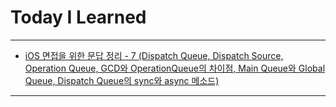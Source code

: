# Today I Learned

- - -

- [iOS 면접을 위한 문답 정리 - 7 (Dispatch Queue, Dispatch Source, Operation Queue, GCD와 OperationQueue의 차이점, Main Queue와 Global Queue, Dispatch Queue의 sync와 async 메소드)](https://vincentgeranium.github.io/ios,/swift/2020/05/29/iOS-QnA-Summary-1.html)

- - -
